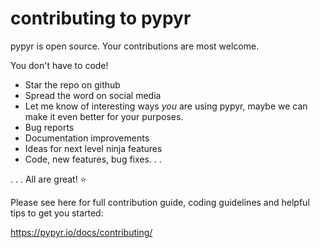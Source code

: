 # contributing to pypyr
pypyr is open source. Your contributions are most welcome.

You don't have to code!

- Star the repo on github
- Spread the word on social media
- Let me know of interesting ways *you* are using pypyr, maybe we can make it 
  even better for your purposes.
- Bug reports
- Documentation improvements
- Ideas for next level ninja features
- Code, new features, bug fixes. . .

. . . All are great! ⭐

Please see here for full contribution guide, coding guidelines and
helpful tips to get you started:

<https://pypyr.io/docs/contributing/>
